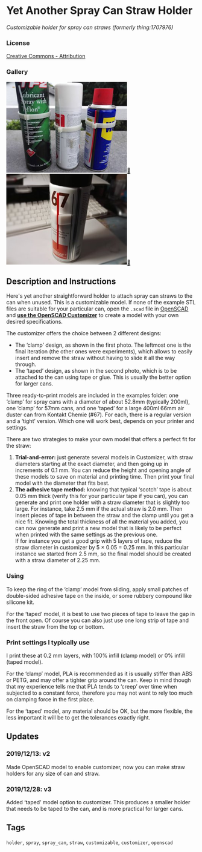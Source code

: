 # Yet Another Spray Can Straw Holder
*Customizable holder for spray can straws (formerly thing:1707976)*

### License
[Creative Commons - Attribution](https://creativecommons.org/licenses/by/4.0/)

### Gallery

![Photo 1](thumbs/YASCSH1.jpg)[🔎](images/YASCSH1.jpg) ![Photo 2](thumbs/YASCSH2.jpg)[🔎](images/YASCSH2.jpg)


## Description and Instructions

Here's yet another straightforward holder to attach spray can straws to the can when unused. This is a customizable model. If none of the example STL files are suitable for your particular can, open the `.scad` file in [OpenSCAD](https://www.openscad.org/) and **[use the OpenSCAD Customizer](https://www.dr-lex.be/3d-printing/customizer.html)** to create a model with your own desired specifications.

The customizer offers the choice between 2 different designs:
* The ‘clamp’ design, as shown in the first photo. The leftmost one is the final iteration (the other ones were experiments), which allows to easily insert and remove the straw without having to slide it all the way through.
* The ‘taped’ design, as shown in the second photo, which is to be attached to the can using tape or glue. This is usually the better option for larger cans.

Three ready-to-print models are included in the examples folder: one ‘clamp’ for spray cans with a diameter of about 52.8mm (typically 200ml), one ‘clamp’ for 57mm cans, and one ‘taped’ for a large 400ml 66mm air duster can from Kontakt Chemie (#67). For each, there is a regular version and a ‘tight’ version. Which one will work best, depends on your printer and settings.

There are two strategies to make your own model that offers a perfect fit for the straw:
1. **Trial-and-error:** just generate several models in Customizer, with straw diameters starting at the exact diameter, and then going up in increments of 0.1 mm. You can reduce the height and opening angle of these models to save on material and printing time. Then print your final model with the diameter that fits best.
2. **The adhesive tape method:** knowing that typical ‘scotch’ tape is about 0.05 mm thick (verify this for your particular tape if you can), you can generate and print one holder with a straw diameter that is slightly too large. For instance, take 2.5 mm if the actual straw is 2.0 mm. Then insert pieces of tape in between the straw and the clamp until you get a nice fit. Knowing the total thickness of all the material you added, you can now generate and print a new model that is likely to be perfect when printed with the same settings as the previous one.\
   If for instance you get a good grip with 5 layers of tape, reduce the straw diameter in customizer by 5 × 0.05 = 0.25 mm. In this particular instance we started from 2.5 mm, so the final model should be created with a straw diameter of 2.25 mm.


### Using

To keep the ring of the ‘clamp’ model from sliding, apply small patches of double-sided adhesive tape on the inside, or some rubbery compound like silicone kit.

For the ‘taped’ model, it is best to use two pieces of tape to leave the gap in the front open. Of course you can also just use one long strip of tape and insert the straw from the top or bottom.


### Print settings I typically use

I print these at 0.2 mm layers, with 100% infill (clamp model) or 0% infill (taped model).

For the ‘clamp’ model, PLA is recommended as it is usually stiffer than ABS or PETG, and may offer a tighter grip around the can. Keep in mind though that my experience tells me that PLA tends to ‘creep’ over time when subjected to a constant force, therefore you may not want to rely too much on clamping force in the first place.

For the ‘taped’ model, any material should be OK, but the more flexible, the less important it will be to get the tolerances exactly right.


## Updates

### 2019/12/13: v2
Made OpenSCAD model to enable customizer, now you can make straw holders for any size of can and straw.

### 2019/12/28: v3
Added ‘taped’ model option to customizer. This produces a smaller holder that needs to be taped to the can, and is more practical for larger cans.


## Tags
`holder`, `spray`, `spray_can`, `straw`, `customizable`, `customizer`, `openscad`

